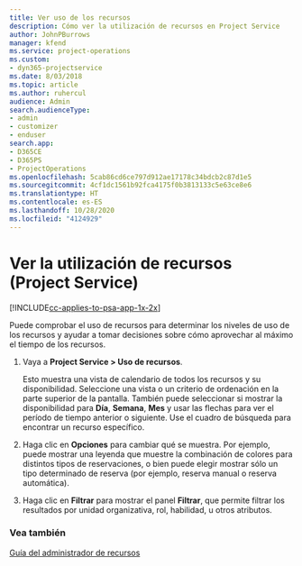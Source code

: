 ```yaml
---
title: Ver uso de los recursos
description: Cómo ver la utilización de recursos en Project Service
author: JohnPBurrows
manager: kfend
ms.service: project-operations
ms.custom:
- dyn365-projectservice
ms.date: 8/03/2018
ms.topic: article
ms.author: ruhercul
audience: Admin
search.audienceType:
- admin
- customizer
- enduser
search.app:
- D365CE
- D365PS
- ProjectOperations
ms.openlocfilehash: 5cab86cd6ce797d912ae17178c34bdcb2c87d1e5
ms.sourcegitcommit: 4cf1dc1561b92fca4175f0b3813133c5e63ce8e6
ms.translationtype: HT
ms.contentlocale: es-ES
ms.lasthandoff: 10/28/2020
ms.locfileid: "4124929"
---
```

# <a name="view-resource-utilization-project-service"></a>Ver la utilización de recursos (Project Service)

[!INCLUDE[cc-applies-to-psa-app-1x-2x](../includes/cc-applies-to-psa-app-1x-2x.md)]

Puede comprobar el uso de recursos para determinar los niveles de uso de los recursos y ayudar a tomar decisiones sobre cómo aprovechar al máximo el tiempo de los recursos.  
  
1. Vaya a **Project Service > Uso de recursos**. 

     Esto muestra una vista de calendario de todos los recursos y su disponibilidad. Seleccione una vista o un criterio de ordenación en la parte superior de la pantalla. También puede seleccionar si mostrar la disponibilidad para **Día**, **Semana**, **Mes** y usar las flechas para ver el período de tiempo anterior o siguiente. Use el cuadro de búsqueda para encontrar un recurso específico.      
  
2. Haga clic en **Opciones** para cambiar qué se muestra. Por ejemplo, puede mostrar una leyenda que muestre la combinación de colores para distintos tipos de reservaciones, o bien puede elegir mostrar sólo un tipo determinado de reserva (por ejemplo, reserva manual o reserva automática).  

3. Haga clic en **Filtrar** para mostrar el panel **Filtrar**, que permite filtrar los resultados por unidad organizativa, rol, habilidad, u otros atributos.  
  
### <a name="see-also"></a>Vea también  
 [Guía del administrador de recursos](../psa/resource-manager-guide.md)
